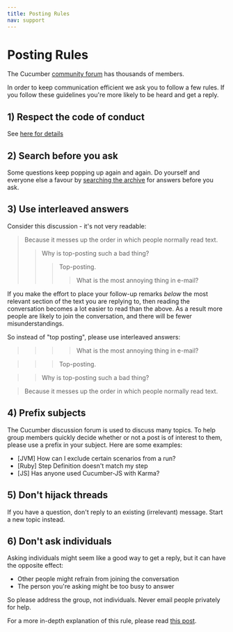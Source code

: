 ```yaml
---
title: Posting Rules
nav: support
---
```


# Posting Rules

The Cucumber [community forum](https://groups.google.com/group/cukes) has thousands of members.

In order to keep communication efficient we ask you to follow a few rules.
If you follow these guidelines you're more likely to be heard and get a reply.

## 1) Respect the code of conduct

See [here for details](https://github.com/cucumber/cucumber/blob/master/CODE_OF_CONDUCT.md)

## 2) Search before you ask

Some questions keep popping up again and again. Do yourself and everyone else a favour by
[searching the archive](https://groups.google.com/forum/#!forum/cukes) for answers before
you ask.

## 3) Use interleaved answers

Consider this discussion - it's not very readable:

> Because it messes up the order in which people normally read text.
>> Why is top-posting such a bad thing?
>>> Top-posting.
>>>> What is the most annoying thing in e-mail?

If you make the effort to place your follow-up remarks *below* the most relevant section of the text you are replying to,
then reading the conversation becomes a lot easier to read than the above. As a result more people are likely to join the conversation, and there will be fewer misunderstandings.

So instead of "top posting", please use interleaved answers:

>>>> What is the most annoying thing in e-mail?

>>> Top-posting.

>> Why is top-posting such a bad thing?

> Because it messes up the order in which people normally read text.

## 4) Prefix subjects

The Cucumber discussion forum is used to discuss many topics. To help group members quickly decide
whether or not a post is of interest to them, please use a prefix in your subject. Here are some
examples:

* \[JVM\] How can I exclude certain scenarios from a run?
* \[Ruby\] Step Definition doesn't match my step
* \[JS\] Has anyone used Cucumber-JS with Karma?

## 5) Don't hijack threads

If you have a question, don't reply to an existing (irrelevant) message. Start a new topic instead.

## 6) Don't ask individuals

Asking individuals might seem like a good way to get a reply, but it can have the opposite effect:

* Other people might refrain from joining the conversation
* The person you're asking might be too busy to answer

So please address the group, not individuals. Never email people privately for help.

For a more in-depth explanation of this rule, please read [this post](http://daniel.haxx.se/blog/2013/10/08/dont-email-me/).
